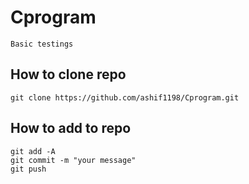 # Cprogram

    Basic testings

## How to clone repo

``` git clone https://github.com/ashif1198/Cprogram.git ```

## How to add to repo

```
git add -A
git commit -m "your message"
git push
```

